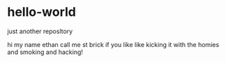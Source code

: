 # hello-world
just another reposltory

hi my name ethan call me st brick if you like 
like kicking it with the homies and smoking and hacking!
